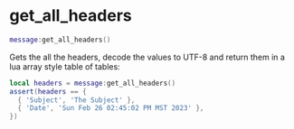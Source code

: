 # get_all_headers

```lua
message:get_all_headers()
```

Gets the all the headers, decode the values to UTF-8 and
return them in a lua array style table of tables:

```lua
local headers = message:get_all_headers()
assert(headers == {
  { 'Subject', 'The Subject' },
  { 'Date', 'Sun Feb 26 02:45:02 PM MST 2023' },
})
```

